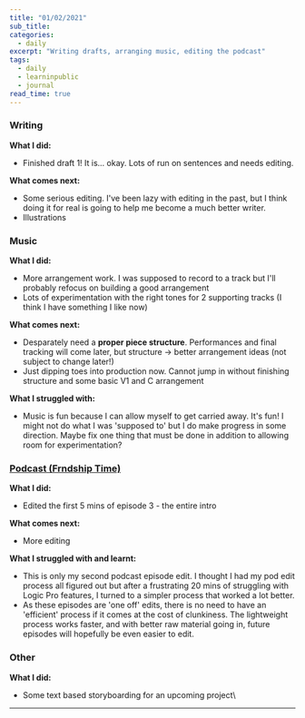 ```yaml
---
title: "01/02/2021"
sub_title: 
categories:
  - daily
excerpt: "Writing drafts, arranging music, editing the podcast"
tags:
  - daily
  - learninpublic
  - journal
read_time: true
---
```


### Writing
**What I did:** 
- Finished draft 1! It is... okay. Lots of run on sentences and needs editing. 

**What comes next:**
- Some serious editing. I've been lazy with editing in the past, but I think doing it for real is going to help me become a much better writer.
- Illustrations

### Music

**What I did:**
- More arrangement work. I was supposed to record to a track but I'll probably refocus on building a good arrangement
- Lots of experimentation with the right tones for 2 supporting tracks (I think I have something I like now)

**What comes next:**
- Desparately need a **proper piece structure**. Performances and final tracking will come later, but structure -> better arrangement ideas (not subject to change later!)
- Just dipping toes into production now. Cannot jump in without finishing structure and some basic V1 and C arrangement

**What I struggled with:**
- Music is fun because I can allow myself to get carried away. It's fun! I might not do what I was 'supposed to' but I do make progress in some direction. Maybe fix one thing that must be done in addition to allowing room for experimentation?

### [Podcast (Frndship Time)](http://frndshiptime.com)

**What I did:**
- Edited the first 5 mins of episode 3 - the entire intro

**What comes next:**
- More editing

**What I struggled with and learnt:**
- This is only my second podcast episode edit. I thought I had my pod edit process all figured out but after a frustrating 20 mins of struggling with Logic Pro features, I turned to a simpler process that worked a lot better.
- As these episodes are 'one off' edits, there is no need to have an 'efficient' process if it comes at the cost of clunkiness. The lightweight process works faster, and with better raw material going in, future episodes will hopefully be even easier to edit.

### Other

**What I did:**
- Some text based storyboarding for an upcoming project\

---
